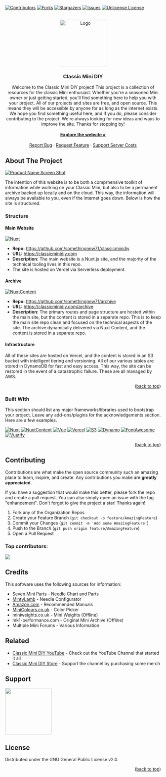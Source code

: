 <a id="readme-top"></a>


[![Contributors][contributors-shield]][contributors-url]
[![Forks][forks-shield]][forks-url]
[![Stargazers][stars-shield]][stars-url]
[![Issues][issues-shield]][issues-url]
[![Unlicense License][license-shield]][license-url]

<!-- PROJECT LOGO -->
<br />
<div align="center">
  <a href="https://github.com/somethingnew71/classicminidiy">
    <img src="https://classicminidiy.s3.us-east-1.amazonaws.com/misc/CMDIY-Green.jpg" alt="Logo" width="150" height="150">
  </a>

  <h3 align="center">Classic Mini DIY</h3>

  <p align="center">
    Welcome to the Classic Mini DIY project! This project is a collection of resources for the classic Mini enthusiast. Whether you're a seasoned Mini owner or just getting started, you'll find something here to help you with your project. All of our projects and sites are free, and open source. This means they will be accessible by anyone for as long as the internet exists. We hope you find something useful here, and if you do, please consider contributing to the project. We're always looking for new ideas and ways to improve the site. Thanks for stopping by!
    <br />
    <br />
    <a href="https://classicminidiy.com"><strong>Explore the website »</strong></a>
    <br />
    <br />
    <a href="https://github.com/somethingnew71/classicminidiy/issues/new?labels=bug&template=bug-report---.md">Report Bug</a>
    &middot;
    <a href="https://github.com/somethingnew71/classicminidiy/issues/new?labels=enhancement&template=feature-request---.md">Request Feature</a>
    &middot;
    <a href="https://patreon.com/classicminidiy">Support Server Costs</a>
  </p>
</div>

<!-- ABOUT THE PROJECT -->
## About The Project

[![Product Name Screen Shot][product-screenshot]](https://classicminidiy.com)

The intention of this website is to be both a comprhensive toolkit of information while working on your Classic Mini, but also to be a permanent archive backed up locally and on the cloud. This way, the information will always be available to you, even if the internet goes down. Below is how the site is structured.

### Structure

#### Main Website

[![Nuxt][Nuxt.js]][Nuxt-url]

* **Repo:** <https://github.com/somethingnew71/classicminidiy>
* **URL:** <https://classicminidiy.com>
* **Description:** The main website is a Nuxt.js site, and the majority of the technical tooling lives in this repo.
* The site is hosted on Vercel via Serverless deployment.

#### Archive

[![NuxtContent][NuxtContent]][NuxtContent-url]

* **Repo:** <https://github.com/somethingnew71/archive>
* **URL:** <https://classicminidiy.com/archive>
* **Description:** The primary routes and page structure are hosted within the main site, but the content is stored in a separate repo. This is to keep the main site repo clean and focused on the technical aspects of the site. The archive dynamically delivered via Nuxt Content, and the content is stored in a separate repo.

#### Infrastructure

All of these sites are hosted on Vercel, and the content is stored in an S3 bucket with intelligent tiering and versioning. All of our various tables are stored in DynamoDB for fast and easy access. This way, the site can be restored in the event of a catastrophic failure. These are all managed by AWS.

<p align="right">(<a href="#readme-top">back to top</a>)</p>

### Built With

This section should list any major frameworks/libraries used to bootstrap your project. Leave any add-ons/plugins for the acknowledgements section. Here are a few examples.

[![Nuxt][Nuxt.js]][Nuxt-url] [![NuxtContent][NuxtContent]][NuxtContent-url] [![Vue][Vue.js]][Vue-url] [![Vercel][Vercel]][Vercel-url] [![S3][S3]][S3-url] [![Dynamo][Dynamo]][Dynamo-url] [![FontAwesome][FontAwesome]][FontAwesome-url] [![Vuetify][Vuetify]][Vuetify-url]

<p align="right">(<a href="#readme-top">back to top</a>)</p>

<!-- CONTRIBUTING -->
## Contributing

Contributions are what make the open source community such an amazing place to learn, inspire, and create. Any contributions you make are **greatly appreciated**.

If you have a suggestion that would make this better, please fork the repo and create a pull request. You can also simply open an issue with the tag "enhancement".
Don't forget to give the project a star! Thanks again!

1. Fork any of the Organization Repos
2. Create your Feature Branch (`git checkout -b feature/AmazingFeature`)
3. Commit your Changes (`git commit -m 'Add some AmazingFeature'`)
4. Push to the Branch (`git push origin feature/AmazingFeature`)
5. Open a Pull Request

### Top contributors:

<a href="https://github.com/somethingnew71/classicminidiy/graphs/contributors">
  <img src="https://contrib.rocks/image?repo=classic-mini-diy/classicminidiy" />
</a>

## Credits

This software uses the following sources for information:

* [Seven Mini Parts](https://7ent.com) - Needle Chart and Parts
* [MintyLamb](http://www.mintylamb.co.uk/suneedle/) - Needle Configurator
* [Amazon.com](https://amazon.com) - Recommended Manuals
* [MiniColours.co.uk](http://mini-colours.co.uk/) - Color Picker
* miniweights.co.uk - Mini Weights (Offline)
* mk1-performance.com - Original Mini Archive (Offline)
* Multiple Mini Forums - Various Information

## Related

* [Classic Mini DIY YouTube](https://youtube.com/c/classicminidiy) - Check out the YouTube Channel that started it all
* [Classic Mini DIY Store](https://store.classicminidiy.com) - Support the channel by purchasing some merch

## Support

  <a href="https://www.patreon.com/classicminidiy" target="_blank">
    <img src="https://c5.patreon.com/external/logo/become_a_patron_button@2x.png" width="150">
  </a>

## License

Distributed under the GNU General Public License v2.0.

<p align="right">(<a href="#readme-top">back to top</a>)</p>

<!-- MARKDOWN LINKS & IMAGES -->
<!-- https://www.markdownguide.org/basic-syntax/#reference-style-links -->
[contributors-shield]: https://img.shields.io/github/contributors/classic-mini-diy/classicminidiy?style=for-the-badge
[contributors-url]: https://github.com/somethingnew71/classicminidiy/graphs/contributors
[forks-shield]: https://img.shields.io/github/forks/classic-mini-diy/classicminidiy?style=for-the-badge
[forks-url]: https://github.com/somethingnew71/classicminidiy/network/members
[stars-shield]: https://img.shields.io/github/stars/classic-mini-diy/classicminidiy?style=for-the-badge
[stars-url]: https://github.com/somethingnew71/classicminidiy/stargazers
[issues-shield]: https://img.shields.io/github/issues/classic-mini-diy/classicminidiy?style=for-the-badge
[issues-url]: https://github.com/somethingnew71/classicminidiy/issues
[license-shield]: https://img.shields.io/github/license/classic-mini-diy/.github?style=for-the-badge
[license-url]: https://choosealicense.com/licenses/gpl-3.0/
[product-screenshot]: https://classicminidiy.s3.us-east-1.amazonaws.com/misc/product-preview.png

<!-- Badges for Icons -->
[Nuxt.js]: https://img.shields.io/badge/nuxt.js-020421?style=for-the-badge&logo=nuxt&logoColor=00dc82
[Nuxt-url]: https://nuxt.com/
[NuxtContent]: https://img.shields.io/badge/Nuxt/Content-020617?style=for-the-badge&logo=nuxt&logoColor=00dc82
[NuxtContent-url]: https://content.nuxt.com/
[Vue.js]: https://img.shields.io/badge/Vue.js-35495E?style=for-the-badge&logo=vuedotjs&logoColor=4FC08D
[Vue-url]: https://vuejs.org/
[Vercel]: https://img.shields.io/badge/vercel-000000?style=for-the-badge&logo=vercel&logoColor=white
[Vercel-url]: https://vercel.com/
[Dynamo]: https://img.shields.io/badge/DynamoDB-FF9900?style=for-the-badge&logo=amazondynamodb&logoColor=white
[Dynamo-url]: https://docs.aws.amazon.com/dynamodb/?icmpid=docs_homepage_databases
[S3]: https://img.shields.io/badge/AmazonS3-FF9900?style=for-the-badge&logo=amazons3&logoColor=white
[S3-url]: https://docs.aws.amazon.com/s3/?icmpid=docs_homepage_featuredsvcs
[FontAwesome]: https://img.shields.io/badge/FontAwesome-538DD7?style=for-the-badge&logo=fontawesome&logoColor=white
[FontAwesome-url]: https://fontawesome.com/
[vuetify]: https://img.shields.io/badge/vuetify-1967c0?style=for-the-badge&logo=vuetify&logoColor=white
[vuetify-url]: https://vuetify.com/